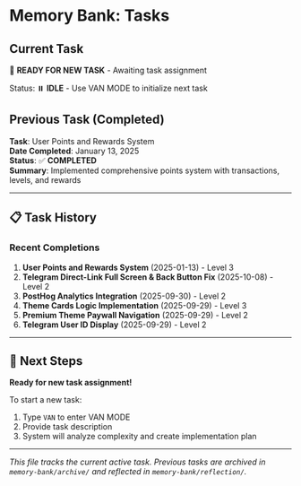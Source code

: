 # Memory Bank: Tasks

## Current Task
🎯 **READY FOR NEW TASK** - Awaiting task assignment

Status: ⏸️ **IDLE** - Use VAN MODE to initialize next task

## Previous Task (Completed)
**Task**: User Points and Rewards System  
**Date Completed**: January 13, 2025  
**Status**: ✅ **COMPLETED**  
**Summary**: Implemented comprehensive points system with transactions, levels, and rewards

---

## 📋 **Task History**

### Recent Completions
1. **User Points and Rewards System** (2025-01-13) - Level 3
2. **Telegram Direct-Link Full Screen & Back Button Fix** (2025-10-08) - Level 2
3. **PostHog Analytics Integration** (2025-09-30) - Level 2
4. **Theme Cards Logic Implementation** (2025-09-29) - Level 3
5. **Premium Theme Paywall Navigation** (2025-09-29) - Level 2
6. **Telegram User ID Display** (2025-09-29) - Level 2

---

## 🎯 **Next Steps**

**Ready for new task assignment!**

To start a new task:
1. Type `VAN` to enter VAN MODE
2. Provide task description
3. System will analyze complexity and create implementation plan

---

*This file tracks the current active task. Previous tasks are archived in `memory-bank/archive/` and reflected in `memory-bank/reflection/`.*